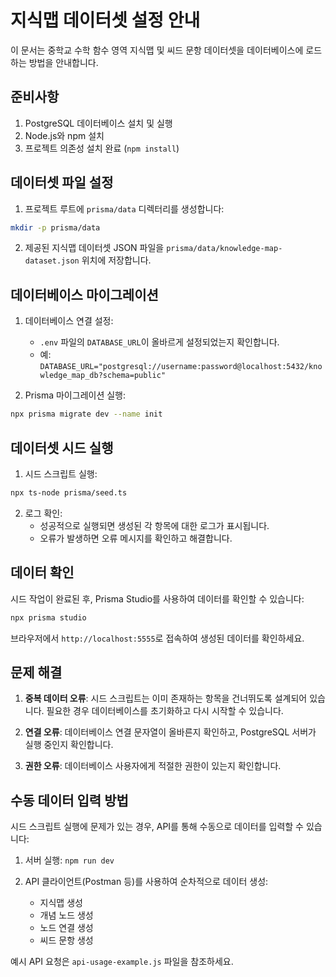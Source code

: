 # 지식맵 데이터셋 설정 안내

이 문서는 중학교 수학 함수 영역 지식맵 및 씨드 문항 데이터셋을 데이터베이스에 로드하는 방법을 안내합니다.

## 준비사항

1. PostgreSQL 데이터베이스 설치 및 실행
2. Node.js와 npm 설치
3. 프로젝트 의존성 설치 완료 (`npm install`)

## 데이터셋 파일 설정

1. 프로젝트 루트에 `prisma/data` 디렉터리를 생성합니다:

```bash
mkdir -p prisma/data
```

2. 제공된 지식맵 데이터셋 JSON 파일을 `prisma/data/knowledge-map-dataset.json` 위치에 저장합니다.

## 데이터베이스 마이그레이션

1. 데이터베이스 연결 설정:

    - `.env` 파일의 `DATABASE_URL`이 올바르게 설정되었는지 확인합니다.
    - 예: `DATABASE_URL="postgresql://username:password@localhost:5432/knowledge_map_db?schema=public"`

2. Prisma 마이그레이션 실행:

```bash
npx prisma migrate dev --name init
```

## 데이터셋 시드 실행

1. 시드 스크립트 실행:

```bash
npx ts-node prisma/seed.ts
```

2. 로그 확인:
    - 성공적으로 실행되면 생성된 각 항목에 대한 로그가 표시됩니다.
    - 오류가 발생하면 오류 메시지를 확인하고 해결합니다.

## 데이터 확인

시드 작업이 완료된 후, Prisma Studio를 사용하여 데이터를 확인할 수 있습니다:

```bash
npx prisma studio
```

브라우저에서 `http://localhost:5555`로 접속하여 생성된 데이터를 확인하세요.

## 문제 해결

1. **중복 데이터 오류**: 시드 스크립트는 이미 존재하는 항목을 건너뛰도록 설계되어 있습니다. 필요한 경우 데이터베이스를 초기화하고 다시 시작할 수 있습니다.

2. **연결 오류**: 데이터베이스 연결 문자열이 올바른지 확인하고, PostgreSQL 서버가 실행 중인지 확인합니다.

3. **권한 오류**: 데이터베이스 사용자에게 적절한 권한이 있는지 확인합니다.

## 수동 데이터 입력 방법

시드 스크립트 실행에 문제가 있는 경우, API를 통해 수동으로 데이터를 입력할 수 있습니다:

1. 서버 실행: `npm run dev`

2. API 클라이언트(Postman 등)를 사용하여 순차적으로 데이터 생성:
    - 지식맵 생성
    - 개념 노드 생성
    - 노드 연결 생성
    - 씨드 문항 생성

예시 API 요청은 `api-usage-example.js` 파일을 참조하세요.
